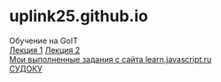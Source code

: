# uplink25.github.io
Обучение на GoIT<br/>
<a href="uplink25.github.io/lesson1/4.html">Лекция 1</a>
<a href="uplink25.github.io/lesson2/lesson2.html">Лекция 2</a>
<br/>
<a href="uplink25.github.io/learn-javascript-ru/index.html">Мои выполненные задания с сайта learn.javascript.ru</a>
<br/>
<a href="/sudoku/sudoku.html">СУДОКУ</a>
